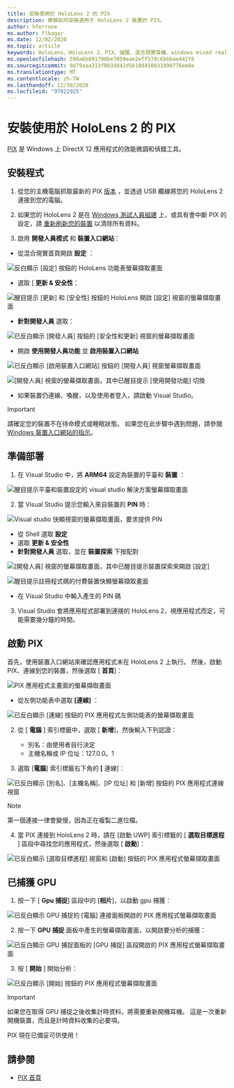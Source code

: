 ```yaml
---
title: 安裝使用於 HoloLens 2 的 PIX
description: 瞭解如何安裝適用于 HoloLens 2 裝置的 PIX。
author: hferrone
ms.author: flbagar
ms.date: 12/02/2020
ms.topic: article
keywords: HoloLens、HoloLens 2、PIX、捕獲、混合現實耳機、windows mixed reality 耳機、虛擬實境耳機
ms.openlocfilehash: 598a6b891798be7059eae2eff578c6bbbae442f6
ms.sourcegitcommit: 9d79aaa313f003dd42d5610d458031890776ee8e
ms.translationtype: MT
ms.contentlocale: zh-TW
ms.lasthandoff: 12/30/2020
ms.locfileid: "97822925"
---
```

# <a name="installing-pix-for-hololens-2"></a>安裝使用於 HoloLens 2 的 PIX

[PIX](https://devblogs.microsoft.com/pix) 是 Windows 上 DirectX 12 應用程式的效能微調和偵錯工具。 

## <a name="setup"></a>安裝程式

1. 從您的主機電腦抓取最新的 PIX [版本]( https://devblogs.microsoft.com/pix/download) ，並透過 USB 纜線將您的 HoloLens 2 連接到您的電腦。

2. 如果您的 HoloLens 2 是在 [Windows 測試人員組建](https://insider.windows.com) 上，或具有會中斷 PIX 的設定，請  [重新刷新您的裝置](https://docs.microsoft.com/hololens/hololens-recovery) 以清除所有資料。

3. 啟用 **開發人員模式** 和 **裝置入口網站**：

* 從混合現實首頁開啟 **設定** ：

![反白顯示 [設定] 按鈕的 HoloLens 功能表螢幕擷取畫面](images/pix-img-01.jpg)

* 選取 [ **更新 & 安全性**：

![醒目提示 [更新] 和 [安全性] 按鈕的 HoloLens 開啟 [設定] 視窗的螢幕擷取畫面](images/pix-img-02.jpg)

* **針對開發人員** 選取：

![已反白顯示 [開發人員] 按鈕的 [安全性和更新] 視窗的螢幕擷取畫面](images/pix-img-03.jpg)

* 開啟 **使用開發人員功能** 並 **啟用裝置入口網站**

![已反白顯示 [啟用裝置入口網站] 按鈕的 [開發人員] 視窗螢幕擷取畫面](images/pix-img-04.jpg)

![[開發人員] 視窗的螢幕擷取畫面，其中已醒目提示 [使用開發功能] 切換](images/pix-img-05.jpg)

* 如果裝置仍連線、喚醒，以及使用者登入，請啟動 Visual Studio。

> [!IMPORTANT]
> 請確定您的裝置不在待命模式或睡眠狀態。 如果您在此步驟中遇到問題，請參閱 [Windows 裝置入口網站的指示](https://docs.microsoft.com/windows/mixed-reality/develop/platform-capabilities-and-apis/using-the-windows-device-portal)。

## <a name="preparing-for-deployment"></a>準備部署

1. 在 Visual Studio 中，將 **ARM64** 設定為裝置的平臺和 **裝置** ：

![醒目提示平臺和裝置設定的 visual studio 解決方案螢幕擷取畫面](images/pix-img-06.png)

2. 當 Visual Studio 提示您輸入來自裝置的 **PIN** 時：

![Visual studio 快顯視窗的螢幕擷取畫面，要求提供 PIN](images/pix-img-07.png)

* 從 Shell 選取 **設定**
* 選取 **更新 & 安全性**
* **針對開發人員** 選取，並在 **裝置探索** 下按配對 

![[開發人員] 視窗的螢幕擷取畫面，其中已醒目提示裝置探索來開啟 [設定]](images/pix-img-08.jpg)

![醒目提示註冊程式碼的付費裝置快顯螢幕擷取畫面](images/pix-img-09.jpg)

* 在 Visual Studio 中輸入產生的 PIN 碼

3. Visual Studio 會將應用程式部署到連接的 HoloLens 2，視應用程式而定，可能需要幾分鐘的時間。

## <a name="launching-pix"></a>啟動 PIX

首先，使用裝置入口網站來確認應用程式未在 HoloLens 2 上執行。 然後，啟動 PIX、連線到您的裝置，然後選取 [ **首頁**]：

![PIX 應用程式主畫面的螢幕擷取畫面](images/pix-img-10.png)

* 從左側功能表中選取 **[連線]** ：

![已反白顯示 [連線] 按鈕的 PIX 應用程式左側功能表的螢幕擷取畫面](images/pix-img-11.png)

2. 從 [ **電腦** ] 索引標籤中，選取 [ **新增**]，然後輸入下列認證：
    * 別名：由使用者自行決定
    * 主機名稱或 IP 位址：127.0.0。1

3. 選取 [**電腦**] 索引標籤右下角的 **[** 連線]：

![已反白顯示 [別名]、[主機名稱]、[IP 位址] 和 [新增] 按鈕的 PIX 應用程式連線視窗](images/pix-img-12.png)

> [!NOTE]
> 第一個連接一律會變慢，因為正在複製二進位檔。

4. 當 PIX 連接到 HoloLens 2 時，請在 [啟動 UWP] 索引標籤的 [ **選取目標進程** ] 區段中尋找您的應用程式，然後選取 [ **啟動**]：

![已反白顯示 [選取目標進程] 視窗和 [啟動] 按鈕的 PIX 應用程式螢幕擷取畫面](images/pix-img-13.png)

## <a name="gpu-captured"></a>已捕獲 GPU

1. 按一下 [ **Gpu 捕捉**] 區段中的 [**相片**]，以啟動 gpu 捕獲：

![已反白顯示 GPU 捕捉的 [電腦] 連接面板開啟的 PIX 應用程式螢幕擷取畫面](images/pix-img-14.png)

2. 按一下 **GPU 捕捉** 面板中產生的螢幕擷取畫面，以開啟要分析的捕獲：

![已反白顯示 GPU 捕捉面板的 [GPU 捕捉] 區段開啟的 PIX 應用程式螢幕擷取畫面](images/pix-img-15.png)

3. 按 [ **開始** ] 開始分析：

![已反白顯示 [開始] 按鈕的 PIX 應用程式螢幕擷取畫面](images/pix-img-16.png)

> [!IMPORTANT]
> 如果您在取得 GPU 捕捉之後收集計時資料，將需要重新開機耳機。 這是一次重新開機裝置，而且是計時資料收集的必要項。

PIX 現在已備妥可供使用！

## <a name="see-also"></a>請參閱
* [PIX 首頁](https://devblogs.microsoft.com/pix)